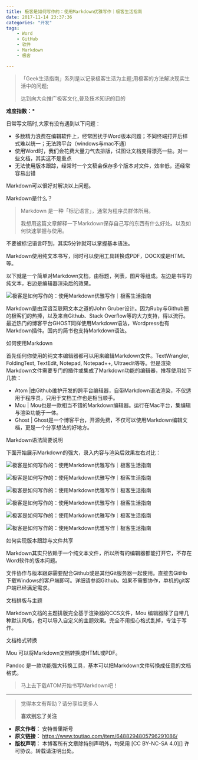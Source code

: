 ```yaml
---
title: 极客是如何写作的：使用Markdown优雅写作｜极客生活指南
date: 2017-11-14 23:37:36
categories: "开发"
tags:
	- Word
	- GitHub
	- 软件
	- Markdown
	- 极客

---
```


> 「Geek生活指南」系列是以记录极客生活为主题;用极客的方法解决现实生活中的问题;
> 
> 达到向大众推广极客文化,普及技术知识的目的

**难度指数：\***

日常写文稿时,大家有没有遇到以下问题：

 *  多数精力浪费在编辑软件上，经常困扰于Word版本问题；不同终端打开后样式难以统一；无法跨平台（windows与mac不通）
 *  使用Word时，我们会花费大量力气去排版，试图让文档变得漂亮一些。对一些文档，其实这不是重点
 *  无法使用版本跟踪，经常时一个文稿会保存多个版本对文件，效率低，还经常容易出错

Markdown可以很好对解决以上问题。

Markdown是什么？

> Markdown 是一种「标记语言」，通常为程序员群体所用。
> 
> 我想用这篇文章解释一下Markdown保存自己写的东西有什么好处。以及如何快速掌握与使用。

不要被标记语言吓到，其实5分钟就可以掌握基本语法。

Markdown使用纯文本书写，同时可以使用工具转换成PDF，DOCX或是HTML等。

以下就是一个简单对Markdown文档，由标题，列表，图片等组成。左边是书写的纯文本，右边是编辑器渲染后的效果。

![极客是如何写作的：使用Markdown优雅写作｜极客生活指南][Markdown]

Markdown是由深谙互联网文本之道的John Gruber设计。因为Ruby与Github圈的极客们的热捧，以及来自Github、Stack Overflow等的大力支持，得以流行。最近热门的博客平台GHOST同样使用Markdown语法，Wordpress也有Markdown插件。国内的简书也支持Markdown语法。

如何使用Markdown

首先任何你使用的纯文本编辑器都可以用来编辑Markdown文件。TextWrangler, FoldingText, TextEdit, Notepad, Notepad++, Ultraedit等等。但是渲染Markdown文件需要专门的插件或集成了Markdown功能的编辑器，推荐使用如下几款：

 *  Atom |由Github维护开发的跨平台编辑器，自带Markdown语法渲染，不仅适用于程序员，只用于文档工作也是相当顺手。
 *  Mou | Mou也是一款相当不错的Markdown编辑器。运行在Mac平台，集编辑与渲染功能于一体。
 *  Ghost | Ghost是一个博客平台，开源免费，不仅可以使用Markdown编辑文档，更是一个分享想法的好地方。

Markdown语法简要说明

下面开始展示Markdown的强大，录入内容与渲染后效果左右对比：

![极客是如何写作的：使用Markdown优雅写作｜极客生活指南][Markdown 1]

![极客是如何写作的：使用Markdown优雅写作｜极客生活指南][Markdown 2]

![极客是如何写作的：使用Markdown优雅写作｜极客生活指南][Markdown 3]

![极客是如何写作的：使用Markdown优雅写作｜极客生活指南][Markdown 4]

![极客是如何写作的：使用Markdown优雅写作｜极客生活指南][Markdown 5]

![极客是如何写作的：使用Markdown优雅写作｜极客生活指南][Markdown 6]

如何实现版本跟踪与文件共享

Markdown其实只依赖于一个纯文本文件，所以所有的编辑器都能打开它，不存在Word软件的版本问题。

文件协作与版本跟踪需要配合Github或是其他Git服务器一起使用。直接去GitHb下载Windows的客户端即可。详细请参阅Github。如果不需要协作，单机的git客户端已经满足需求。

文档排版与主题

Markdown文档的主题排版完全基于渲染器的CCS文件，Mou 编辑器除了自带几种默认风格，也可以导入自定义的主题效果。完全不用担心格式乱掉，专注于写作。

文档格式转换

Mou 可以将Markdown文档转换成HTML或PDF。

Pandoc 是一款功能强大转换工具，基本可以把Markdown文件转换成任意的文档格式。

> 马上去下载ATOM开始书写Markdown吧！

--------------------

> 觉得本文有帮助？请分享给更多人
> 
> **喜欢别忘了关注**


[Markdown]: /pro/os/crawler/M6FV-AEMZ-RRQE.jpg
[Markdown 1]: /pro/os/crawler/YBA7-N2II-JNVV.jpg
[Markdown 2]: /pro/os/crawler/FM2Y-NFVE-ZA6R.jpg
[Markdown 3]: /pro/os/crawler/FFAQ-QBYM-3MJF.jpg
[Markdown 4]: /pro/os/crawler/AUNF-2QZN-FE32.jpg
[Markdown 5]: /pro/os/crawler/MMV7-BAZR-EAMJ.jpg
[Markdown 6]: /pro/os/crawler/II7Z-MJ3A-M7ZF.jpg
 *  **原文作者：** 安特普里斯号
 *  **原文链接：** https://www.toutiao.com/item/6488294805796291086/
 *  **版权声明：** 本博客所有文章除特别声明外，均采用 [CC BY-NC-SA 4.0][] 许可协议。转载请注明出处。
